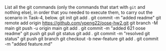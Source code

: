 List all the git commands (only the commands that start with `git` and nothing else), in order that you needed to execute them, to carry out the scenario in Task-4, below.
git init
git add .
git commit -m "added readme"
git remote add origin https://github.com/ypeng22/oose-hw2.git
git branch -M main
git push -u origin main
git add .
git commit -m "added 621 oose readme"
git push
git pull
git status
git add .
git commit -m "resolved git status"
git push
git branch
git checkout -b new-feature
git add .
git commit -m "added feature.md"
